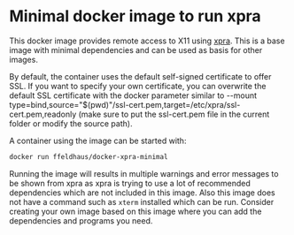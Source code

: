 # Minimal docker image to run xpra

This docker image provides remote access to X11 using [xpra](https://xpra.org/). This is a base image with minimal dependencies and can be used as basis for other images.

By default, the container uses the default self-signed certificate to offer SSL. If you want to specify your own certificate, you can overwrite the default SSL certificate with the docker parameter similar to --mount type=bind,source="$(pwd)"/ssl-cert.pem,target=/etc/xpra/ssl-cert.pem,readonly (make sure to put the ssl-cert.pem file in the current folder or modify the source path).

A container using the image can be started with:

```sh
docker run ffeldhaus/docker-xpra-minimal
```

Running the image will results in multiple warnings and error messages to be shown from xpra as xpra is trying to use a lot of recommended dependencies which are not included in this image. Also this image does not have a command such as `xterm` installed which can be run. Consider creating your own image based on this image where you can add the dependencies and programs you need.